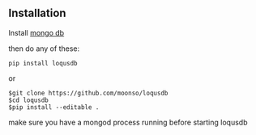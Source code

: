 ## Installation ##

Install [mongo db][mongo_installation]

then do any of these:

`pip install loqusdb`

or

```
$git clone https://github.com/moonso/loqusdb
$cd loqusdb
$pip install --editable .
```

make sure you have a mongod process running before starting loqusdb

[mongo_installation]: https://docs.mongodb.com/manual/installation/
